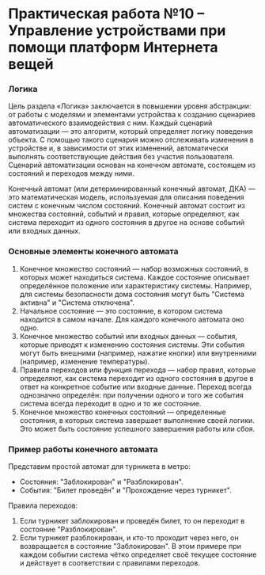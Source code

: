 # Практическая работа №10 – Управление устройствами при помощи платформ Интернета вещей
### Логика
Цель раздела «Логика» заключается в повышении уровня абстракции: от работы с моделями и элементами устройства к созданию сценариев автоматического взаимодействия с ним. Каждый сценарий автоматизации — это алгоритм, который определяет логику поведения объекта. С помощью такого сценария можно отслеживать изменения в устройстве и, в зависимости от этих изменений, автоматически выполнять соответствующие действия без участия пользователя. Сценарий автоматизации основан на конечном автомате, состоящем из состояний и переходов между ними.

Конечный автомат (или детерминированный конечный автомат, ДКА) — это математическая модель, используемая для описания поведения систем с конечным числом состояний. Конечный автомат состоит из множества состояний, событий и правил, которые определяют, как система переходит из одного состояния в другое на основе событий или входных данных.

### Основные элементы конечного автомата
1. Конечное множество состояний — набор возможных состояний, в которых может находиться система. Каждое состояние описывает определённое положение или характеристику системы. Например, для системы безопасности дома состояния могут быть "Система активна" и "Система отключена".
2. Начальное состояние — это состояние, в котором система находится в самом начале. Для каждого конечного автомата оно одно.
3. Конечное множество событий или входных данных — события, которые приводят к изменению состояния системы. Эти события могут быть внешними (например, нажатие кнопки) или внутренними (например, изменение температуры).
4. Правила переходов или функция перехода — набор правил, которые определяют, как система переходит из одного состояния в другое в ответ на конкретное событие или входные данные. Переход всегда однозначно определён: при получении одного и того же события система всегда переходит в одно и то же состояние.
5. Конечное множество конечных состояний — определенные состояния, в которых система завершает выполнение своей логики. Это может быть состояние успешного завершения работы или сбоя.

### Пример работы конечного автомата
Представим простой автомат для турникета в метро:
- Состояния: "Заблокирован" и "Разблокирован".
- События: "Билет проведён" и "Прохождение через турникет".

Правила переходов:
1. Если турникет заблокирован и проведён билет, то он переходит в состояние "Разблокирован".
2. Если турникет разблокирован, и кто-то проходит через него, он возвращается в состояние "Заблокирован".
В этом примере при каждом событии система чётко определяет своё текущее состояние и действует в соответствии с правилами переходов.
